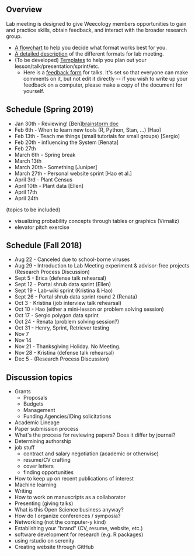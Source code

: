 ## Overview
Lab meeting is designed to give Weecology members opportunities to gain and practice skills, obtain feedback, and interact with the broader research group.
* [A flowchart](https://github.com/weecology/lab-wiki/blob/master/uploads/flowchart.png) to help you decide what format works best for you.
* [A detailed description](https://github.com/weecology/lab-wiki/wiki/WEecology:-Lab-Meeting-Format-Description) of the different formats for lab meeting.
* (To be developed) [Templates]() to help you plan out your lesson/talk/presentation/sprint/etc.
  - Here is a [feedback form](https://docs.google.com/document/d/12RS_PGXJ8-pSdakyIH1WZAsR90gWCRV4KdBzii2uy8o/edit?usp=sharing) for talks. It's set so that everyone can make comments on it, but not edit it directly -- if you wish to write up your feedback on a computer, please make a copy of the document for yourself.

## Schedule (Spring 2019)

* Jan 30th - Reviewing! [Ben][brainstorm doc](https://docs.google.com/document/d/16jriya7CpTR3mWrILZalBV28PobaRt9AMI63ApJ9e6M/edit?usp=sharing)
* Feb 6th - When to learn new tools (R, Python, Stan, ...) [Hao]
* Feb 13th - Teach me things (small tutorials for small groups) [Sergio]
* Feb 20th - influencing the System [Renata]
* Feb 27th
* March 6th - Spring break
* March 13th
* March 20th - Something [Juniper]
* March 27th - Personal website sprint [Hao et al.]
* April 3rd - Plant Census 
* April 10th - Plant data [Ellen]
* April 17th
* April 24th

(topics to be included)
* visualizing probability concepts through tables or graphics (Virnaliz)
* elevator pitch exercise


## Schedule (Fall 2018)

* Aug 22 - Canceled due to school-borne viruses
* Aug 29 - Introduction to Lab Meeting experiment & advisor-free projects (Research Process Discussion)
* Sept 5 - Erica (defense talk rehearsal)
* Sept 12 - Portal shrub data sprint (Ellen)
* Sept 19 - Lab-wiki sprint (Kristina & Hao)
* Sept 26 - Portal shrub data sprint round 2 (Renata)
* Oct 3 - Kristina (job interview talk rehearsal)
* Oct 10 - Hao (either a mini-lesson or problem solving session)
* Oct 17 - Sergio polygon data sprint
* Oct 24 - Renata (problem solving session?)
* Oct 31 - Henry, Sprint, Retriever testing
* Nov 7
* Nov 14
* Nov 21 - Thanksgiving Holiday. No Meeting.
* Nov 28 - Kristina (defense talk rehearsal)
* Dec 5  - (Research Process Discussion)


## Discussion topics

* Grants
    * Proposals
    * Budgets
    * Management
    * Funding Agencies/IDing solicitations
* Academic Lineage
* Paper submission process
* What's the process for reviewing papers? Does it differ by journal?
* Determining authorship
* job stuff
  - contract and salary negotiation (academic or otherwise)
  - resume/CV crafting
  - cover letters
  - finding opportunities
* How to keep up on recent publications of interest
* Machine learning
* Writing
* How to work on manuscripts as a collaborator
* Presenting (giving talks)
* What is this Open Science business anyway?
* How do I organize conferences / symposia?
* Networking (not the computer-y kind)
* Establishing your "brand" (CV, resume, website, etc.)
* software development for research (e.g. R packages)  
* using rstudio on serenity
* Creating website through GitHub